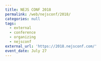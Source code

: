 ```yaml
---
title: NEJS CONF 2018
permalink: /web/nejsconf/2018/
categories: null
tags:
  - external
  - conference
  - organizing
  - nejsconf
external_url: 'https://2018.nejsconf.com/'
event_date: July 27
---
```


